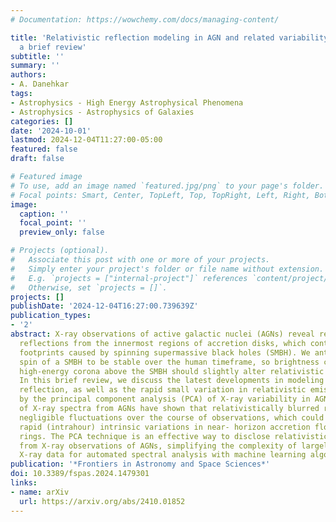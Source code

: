 ```yaml
---
# Documentation: https://wowchemy.com/docs/managing-content/

title: 'Relativistic reflection modeling in AGN and related variability from PCA:
  a brief review'
subtitle: ''
summary: ''
authors:
- A. Danehkar
tags:
- Astrophysics - High Energy Astrophysical Phenomena
- Astrophysics - Astrophysics of Galaxies
categories: []
date: '2024-10-01'
lastmod: 2024-12-04T11:27:00-05:00
featured: false
draft: false

# Featured image
# To use, add an image named `featured.jpg/png` to your page's folder.
# Focal points: Smart, Center, TopLeft, Top, TopRight, Left, Right, BottomLeft, Bottom, BottomRight.
image:
  caption: ''
  focal_point: ''
  preview_only: false

# Projects (optional).
#   Associate this post with one or more of your projects.
#   Simply enter your project's folder or file name without extension.
#   E.g. `projects = ["internal-project"]` references `content/project/deep-learning/index.md`.
#   Otherwise, set `projects = []`.
projects: []
publishDate: '2024-12-04T16:27:00.739639Z'
publication_types:
- '2'
abstract: X-ray observations of active galactic nuclei (AGNs) reveal relativistic
  reflections from the innermost regions of accretion disks, which contain general-relativistic
  footprints caused by spinning supermassive black holes (SMBH). We anticipate the
  spin of a SMBH to be stable over the human timeframe, so brightness changes in the
  high-energy corona above the SMBH should slightly alter relativistic reflection.
  In this brief review, we discuss the latest developments in modeling relativistic
  reflection, as well as the rapid small variation in relativistic emission disclosed
  by the principal component analysis (PCA) of X-ray variability in AGN. PCA studies
  of X-ray spectra from AGNs have shown that relativistically blurred reflection has
  negligible fluctuations over the course of observations, which could originate from
  rapid (intrahour) intrinsic variations in near- horizon accretion flows and photon
  rings. The PCA technique is an effective way to disclose relativistic reflection
  from X-ray observations of AGNs, simplifying the complexity of largely variable
  X-ray data for automated spectral analysis with machine learning algorithms.
publication: '*Frontiers in Astronomy and Space Sciences*'
doi: 10.3389/fspas.2024.1479301
links:
- name: arXiv
  url: https://arxiv.org/abs/2410.01852
---
```

